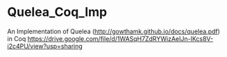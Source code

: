 # Quelea_Coq_Imp
An Implementation of Quelea (http://gowthamk.github.io/docs/quelea.pdf) in Coq
https://drive.google.com/file/d/1WASqH7ZdRYWizAeIJn-IKcs8V-i2c4PU/view?usp=sharing
